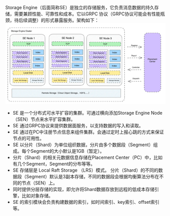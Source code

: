 Storage Engine（后面简称SE）是独立的存储服务，它负责消息数据的持久存储，需要兼顾性能、可靠性和成本。它以GRPC 协议（GRPC协议可能会有性能瓶颈，待后续调整）的形式暴露服务。架构如下：
![image](../../images/doc-image3.png)

- SE 是一个分布式可水平扩容的集群。可通过横向添加Storage Engine Node（SEN）节点来水平扩容集群。
- SE 通过GRPC协议来提供数据面服务，以支持数据的写入和读取。
- SE 通过在PC中注册节点信息来组件集群。会通过定时上报心跳的方式来保证节点的可用性。
- SE 以分片（Shard）为单位组织数据，分片由多个数据段（Segment）组成。每个Segment的大小默认是1GB（暂定）。
- 分片（Shard）的相关元数据信息存储在Placement Center（PC）中，比如有几个Segment，Segment的分布等等。
- SE 存储层是 Local Raft Storage （LRS）模式。 分片（Shard）的不同的数据段（Segment）默认是3副本存储，不同的数据段会根据均衡算法分布在不同的节点（SEN）上。
- 同时提供分层存储的实现，即允许将Shard数据存放到远程的低成本存储引擎，比如对象存储。
- SE 的索引模块会负责构建数据的索引，如时间索引、key索引、offset索引等。